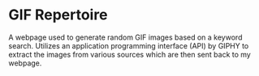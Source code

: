 # GIF Repertoire

A webpage used to generate random GIF images based on a keyword search. Utilizes an application programming interface (API) by GIPHY to extract the images from various sources which are then sent back to my webpage.

